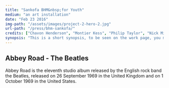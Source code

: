 ```yaml
---
title: "Sankofa BHM&nbsp;for Youth"
medium: "an art installation"
date: "Feb 23 2016"
img-path: "/assets/images/project-2-hero-2.jpg"
url-path: "/press/bhm-sankofa/"
credits: ["Chavon Henderson", "Montier Kess", "Philip Taylor", "Nick Mitchel"]
synopsis: "This is a short synopsis, to be seen on the work page, you may never see this text again. Ha...ha."
---
```


## Abbey Road - The Beatles

Abbey Road is the eleventh studio album released by the English rock band the Beatles, released on 26 September 1969 in the United Kingdom and on 1 October 1969 in the United States.